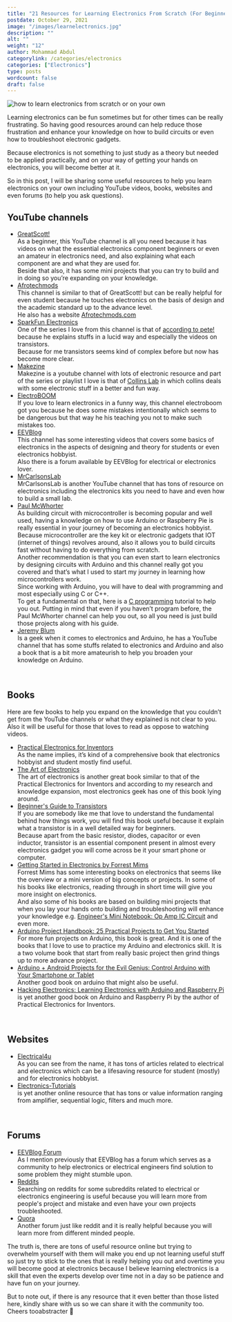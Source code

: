 ```yaml
---
title: "21 Resources for Learning Electronics From Scratch (For Beginners)"
postdate: October 29, 2021
image: "/images/learnelectronics.jpg"
description: ""
alt: ""
weight: "12"
author: Mohammad Abdul
categorylink: /categories/electronics
categories: ["Electronics"]
type: posts
wordcount: false
draft: false
---
```


<img src="/images/learnelectronics.jpg" alt="how to learn electronics from scratch or on your own">

Learning electronics can be fun sometimes but for other times can be really frustrating.
So having good resources around can help reduce those frustration and enhance your knowledge on how to build circuits or even how to troubleshoot electronic gadgets.

Because electronics is not something to just study as a theory but needed to be applied practically, and on your way of getting your hands on electronics, you will become better at it.

So in this post, I will be sharing some useful resources to help you learn electronics on your own including YouTube videos, books, websites and even forums (to help you ask questions).

## YouTube channels

<ul class="ul-in-post">

<li>
<a class="links-to-others" href="https://youtube.com/playlist?list=PLAROrg3NQn7cyu01HpOv5BWo217XWBZu0">GreatScott! </a>
<br>
As a beginner, this YouTube channel is all you need because it has videos on what the essential electronics component beginners or even an amateur in electronics need, and also explaining what each component are and what they are used for. 
<br>
Beside that also, it has some mini projects that you can try to build and in doing so you’re expanding on your knowledge.
</li>

<li>
<a class="links-to-others" href="https://www.youtube.com/channel/UCosnWgi3eorc1klEQ8pIgJQ">Afrotechmods</a>
<br>
This channel is similar to that of GreatScott! but can be really helpful for even student because he touches electronics on the basis of design and the academic standard up to the advance level.
<br>
He also has a website <a class="links-to-others" href="https://afrotechmods.com" target="_blank">Afrotechmods.com</a>
</li>

<li>
<a class="links-to-others" href="https://www.youtube.com/channel/UCKPLvnWhN1Qo51IDDZsmq1g">SparkFun Electronics </a>
<br>
One of the series I love from this channel is that of <a class="links-to-others" href="https://youtube.com/playlist?list=PL9EF3C374FD903ACE">according to pete!
</a> because he explains stuffs in a lucid way and especially the videos on transistors. 
<br>
Because for me transistors seems kind of complex before but now has become more clear.
</li>

<li>
<a class="links-to-others" href="https://www.youtube.com/c/MAKE/search?query=collins">Makezine</a>
<br>
Makezine is a youtube channel with lots of electronic resource and part of the series or playlist I love is that of <a class="links-to-others" href="https://www.youtube.com/watch?v=Kv7Y8nAOoFE">Collins Lab</a> in which collins deals with some electronic stuff in a better and fun way.
</li>

<li>
<a class="links-to-others" href="https://www.youtube.com/c/Electroboom/featured">ElectroBOOM </a>
<br>
If you love to learn electronics in a funny way, this channel electroboom got you because he does some mistakes intentionally which seems to be dangerous but that way he his teaching you not to make such mistakes too.
</li>

<li>
<a class="links-to-others" href="https://www.youtube.com/channel/UC2DjFE7Xf11URZqWBigcVOQ">EEVBlog </a>
<br>
This channel has some interesting videos that covers some basics of electronics in the aspects of designing and theory for students or even electronics hobbyist. 
<br>
Also there is a forum available by EEVBlog for electrical or electronics lover.
</li>

<li>
<a class="links-to-others" href="https://www.youtube.com/c/MrCarlsonsLab/featured
">MrCarlsonsLab </a>
<br>
MrCarlsonsLab is another YouTube channel that has tons of resource on electronics including the electronics kits you need to have and even how to build a small lab.
</li>

<li>
<a class="links-to-others" href="https://www.youtube.com/c/mcwhorpj/featured">Paul McWhorter </a>
<br>
As building circuit with microcontroller is becoming popular and well used, having a knowledge on how to use Arduino or Raspberry Pie is really essential in your journey of becoming an electronics hobbyist. 
<br>
Because microcontroller are the key kit or electronic gadgets that IOT (internet of things) revolves around, also it allows you to build circuits fast without having to do everything from scratch.
<br>
Another recommendation is that you can even start to learn electronics by designing circuits with Arduino and this channel really got you covered and that’s what I used to start my journey in learning how microcontrollers work.
<br>
Since working with Arduino, you will have to deal with programming and most especially using C or C++.
<br>
To get a fundamental on that, here is a <a class="links-to-others" href="https://www.youtube.com/watch?v=QO_Jlz1qpDw">C programming</a>  tutorial to help you out. Putting in mind that even if you haven’t program before, the Paul McWhorter channel can help you out, so all you need is just build those projects along with his guide.
</li>

<li>
<a class="links-to-others" href="https://www.youtube.com/sciguy14/featured">Jeremy Blum  </a>
<br>
Is a geek when it comes to electronics and Arduino, he has a YouTube channel that has some stuffs related to electronics and Arduino and also a book that is a bit more amateurish to help you broaden your knowledge on Arduino.</li>

</ul>
<br>

## Books

Here are few books to help you expand on the knowledge that you couldn’t get from the YouTube channels or what they explained is not clear to you. Also it will be useful for those that loves to read as oppose to watching videos.

<ul class="ul-in-post">

<li>
<a class="links-to-others" href="https://amzn.to/3vSf1bP">Practical Electronics for Inventors </a>
<br>
As the name implies, it’s kind of a comprehensive book that electronics hobbyist and student mostly find useful.
</li>

<li>
<a class="links-to-others" href="https://amzn.to/3Cukc47">The Art of Electronics</a>
<br>
The art of electronics is another great book similar to that of the Practical Electronics for Inventors and according to my research and knowledge expansion, most electronics geek has one of this book lying around.
</li>

<li>
<a class="links-to-others" href="https://amzn.to/3ErOk0B">Beginner's Guide to Transistors </a>
<br>
If you are somebody like me that love to understand the fundamental behind how things work, you will find this book useful because it explain what a transistor is in a well detailed way for beginners.
<br>
Because apart from the basic resistor, diodes, capacitor or even inductor, transistor is an essential component present in almost every electronics gadget you will come across be it your smart phone or computer.
</li>

<li>
<a class="links-to-others" href="https://amzn.to/3GuE9Kt">Getting Started in Electronics by Forrest Mims</a>
<br>
Forrest Mims has some interesting books on electronics that seems like the overview or a mini version of big concepts or projects. In some of his books like electronics, reading through in short time will give you more insight on electronics. 
<br>
And also some of his books are based on building mini projects that when you lay your hands onto building and troubleshooting will enhance your knowledge e.g.
	<a class="links-to-others" href="https://amzn.to/3pKtxkH">Engineer's Mini Notebook: Op Amp IC Circuit</a> and even more.
</li>

<li>
<a class="links-to-others" href="https://amzn.to/3GHXLLx">Arduino Project Handbook: 25 Practical Projects to Get You Started</a>
<br>
For more fun projects on Arduino, this book is great. And it is one of the books that I love to use to practice my Arduino and electronics skill. It is a two volume book that start from really basic project then grind things up to more advance project.

</li>

<li>
<a class="links-to-others" href="https://amzn.to/3BrS4NL">Arduino + Android Projects for the Evil Genius: Control Arduino with Your Smartphone or Tablet </a>
<br>
Another good book on arduino that might also be useful.
</li>

<li>
<a class="links-to-others" href="https://amzn.to/3bk3YOW">Hacking Electronics: Learning Electronics with Arduino and Raspberry Pi </a>
<br>
is yet another good book on Arduino and Raspberry Pi by the author of Practical Electronics for Inventors.
</li>

</ul>
<br>

## Websites

<ul class="ul-in-post">

<li>
<a class="links-to-others" href="https://www.electrical4u.com/">Electrical4u </a>
<br>
As you can see from the name, it has tons of articles related to electrical and electronics which can be a lifesaving resource for student (mostly) and for electronics hobbyist.
</li>

<li>
<a class="links-to-others" href="https://www.electronics-tutorials.ws/">Electronics-Tutorials </a>
<br>
is yet another online resource that has tons or value information ranging from amplifier, sequential logic, filters and much more.
</li>

</ul>
<br>

## Forums

<ul class="ul-in-post">

<li>
<a class="links-to-others" href="https://www.eevblog.com/forum/index.php">EEVBlog Forum </a>
<br>
As I mention previously that EEVBlog has a forum which serves as a community to help electronics or electrical engineers find solution to some problem they might stumble upon.
</li>

<li>
<a class="links-to-others" href="https://www.reddit.com/">Reddits </a>
<br>
Searching on reddits for some subreddits related to electrical or electronics engineering is useful because you will learn more from people's project and mistake and even have your own projects troubleshooted.
</li>

<li>
<a class="links-to-others" href="https://www.quora.com/">Quora </a>
<br>
Another forum just like reddit and it is really helpful because you will learn more from different minded people.
</li>

</ul>

The truth is, there are tons of useful resource online but trying to overwhelm yourself with them will make you end up not learning useful stuff so just try to stick to the ones that is really helping you out and overtime you will become good at electronics because I believe learning electronics is a skill that even the experts develop over time not in a day so be patience and have fun on your journey.

But to note out, if there is any resource that it even better than those listed here, kindly share with us so we can share it with the community too. Cheers tooabstracter :tada:
